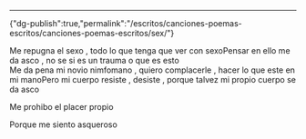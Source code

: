 ---
{"dg-publish":true,"permalink":"/escritos/canciones-poemas-escritos/canciones-poemas-escritos/sex/"}

 

Me repugna el sexo , todo lo que tenga que ver con sexoPensar en ello me da asco , no se si es un trauma o que es esto  
Me da pena mi novio nimfomano , quiero complacerle , hacer lo que este en mi manoPero mi cuerpo resiste , desiste , porque talvez mi propio cuerpo se da asco

  

Me prohibo el placer propio

Porque me siento asqueroso

